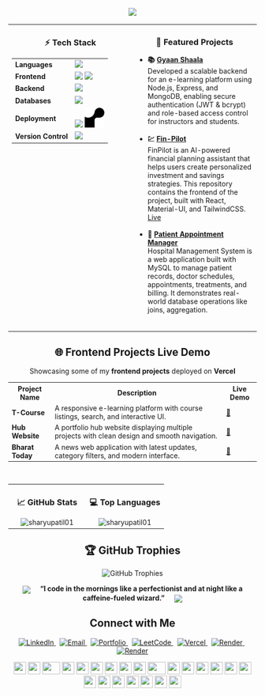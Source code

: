 <p align="center">
  <img src="https://readme-typing-svg.herokuapp.com?font=Shadows+Into+Light&size=42&duration=3500&pause=1000&color=056CB9&center=true&vCenter=true&width=800&height=80&lines=Hi,+I'm+Sharyu+👋;Building+Real-World+Projects+⚡;Learning+and+Growing+Everyday+🌱;Turning+Ideas+into+Code+💡;Exploring+the+World+of+Tech+🌍;Competitive+Programmer+💻;Always+Learning+🚀" />
</p>






<table>
<tr>
<td width="50%" valign="top">

<h3 align="center">⚡ Tech Stack</h3>
<div align="center">
<table>
	<tr>
	<td><strong>Languages</strong></td>
	<td><img height=40 src="https://skillicons.dev/icons?i=java,cpp,py&theme=dark"></td>
	</tr>
	<tr>
	  <td><strong>Frontend</strong></td>
	  <td><img height=40 src="https://skillicons.dev/icons?i=html,css,js,react,tailwind"/> 
	  <img height=40 src="https://raw.githubusercontent.com/simple-icons/simple-icons/develop/icons/mui.svg"/></td>
	</tr>
	<tr>
	  <td><strong>Backend</strong></td>
	  <td><img height=40 src="https://skillicons.dev/icons?i=express,java"/></td>
	</tr>
	<tr>
	  <td><strong>Databases</strong></td>
	  <td><img height=40 src="https://skillicons.dev/icons?i=mongodb,mysql&theme=dark"/></td>
	</tr>
	<tr>
	  <td><strong>Deployment</strong></td>
	  <td><img height=40 src="https://skillicons.dev/icons?i=vercel,netlify,render"/> 
	  <img height=40 src="https://raw.githubusercontent.com/simple-icons/simple-icons/develop/icons/render.svg"/></td>
	</tr>
	<tr>
	  <td><strong>Version Control</strong></td>
	  <td><img height=40 src="https://skillicons.dev/icons?i=github,git&theme=dark"/></td>
	</tr>
</table>
</div>

</td>

<td width="50%" valign="top">

<h3 align="center">🚀 Featured Projects</h3>

<ul>
  <li>
    <b> 📚 <a href="https://github.com/Sharyupatil01/GyaanShaala" target="_blank">Gyaan Shaala</a></b>  
    <br/> Developed a scalable backend for an e-learning platform using Node.js, Express, and MongoDB, enabling secure authentication (JWT & bcrypt) and role-based access control for instructors and students.
  </li>
  <br/>
  <li>
    <b> 💹 <a href="https://github.com/Sharyupatil01/finpilot-frontend" target="_blank"> Fin-Pilot</a></b>  
    <br/>  FinPilot is an AI-powered financial planning assistant that helps users create personalized investment and savings strategies. This repository contains the frontend of the project, built with React, Material-UI, and TailwindCSS. <br>  <a href="https://finpilot-alpha.vercel.app/">Live</a> 
  </li>
	
  <br/>
  <li>
    <b>🏥  <a href="https://github.com/Sharyupatil01/Patient-Appointment-Manager" target="_blank">Patient Appointment Manager</a></b>  
    <br/> Hospital Management System is a web application built with MySQL to manage patient records, doctor schedules, appointments, treatments, and billing. It demonstrates real-world database operations like joins, aggregation.  
  </li>
  <br/>

</ul>

</td>
</tr>
</table>

<div align="center">

## 🌐 Frontend Projects Live Demo

Showcasing some of my <strong>frontend projects</strong> deployed on <strong>Vercel</strong>
<br>

<table>
  <tr>
    <th>Project Name</th>
    <th>Description</th>
    <th>Live Demo</th>
  </tr>
  <tr>
    <td><strong>T-Course</strong></td>
    <td>A responsive e-learning platform with course listings, search, and interactive UI.</td>
    <td><a href="https://t-course-gamma.vercel.app/">🔗</a></td>
  </tr>
  <tr>
    <td><strong>Hub Website</strong></td>
    <td>A portfolio hub website displaying multiple projects with clean design and smooth navigation.</td>
    <td><a href="https://hub-website-sigma.vercel.app/">🔗</a></td>
  </tr>
  <tr>
    <td><strong>Bharat Today</strong></td>
    <td>A news web application with latest updates, category filters, and modern interface.</td>
    <td><a href="https://bharat-today.vercel.app/">🔗</a></td>
  </tr>
</table>

</div>
<br>





<div align="center">
<table>
<tr>
<td width="50%" valign="top" align="center">
<h3>📈 GitHub Stats</h3>
<img src="https://github-readme-stats.vercel.app/api?username=sharyupatil01&show_icons=true&locale=en&theme=tokyonight" alt="sharyupatil01" />
</td>

<td width="50%" valign="top" align="center">
<h3>💻 Top Languages</h3>
<img src="https://github-readme-stats.vercel.app/api/top-langs?username=sharyupatil01&show_icons=true&locale=en&layout=compact&theme=tokyonight&langs_count=20" alt="sharyupatil01" />
</td>
</tr>
</table>
<div align="center">



	
</div>

## 🏆 GitHub Trophies
<p align="center">
  <img src="https://github-profile-trophy.vercel.app/?username=Sharyupatil01&theme=onedark" alt="GitHub Trophies" />
</p>






<p align="center">
  <img src="https://user-images.githubusercontent.com/74038190/213911110-aedbef38-a29f-4b6b-a65c-11608b4f75a5.gif" width="100" style="vertical-align: middle;" />
  &nbsp;&nbsp;&nbsp;
  <strong>“I code in the mornings like a perfectionist and at night like a caffeine-fueled wizard.”</strong>
  &nbsp;&nbsp;&nbsp;
  <img src="https://user-images.githubusercontent.com/74038190/213911110-aedbef38-a29f-4b6b-a65c-11608b4f75a5.gif" width="100" style="vertical-align: middle;" />
</p>

<h2 align="center"> Connect with Me</h2>

<p align="center">
  <a href="https://www.linkedin.com/in/sharyupatil01/" target="_blank">
    <img src="https://img.shields.io/badge/LinkedIn-0A66C2?style=for-the-badge&logo=linkedin&logoColor=white" alt="LinkedIn"/>
  </a>
  &nbsp;
  <a href="mailto:sharyu2701@egmail.com" target="_blank">
    <img src="https://img.shields.io/badge/Email-D14836?style=for-the-badge&logo=gmail&logoColor=white" alt="Email"/>
  </a>
  &nbsp;
  <a href="https://folios2p.netlify.app/" target="_blank">
    <img src="https://img.shields.io/badge/Portfolio-1DA1F2?style=for-the-badge&logo=web&logoColor=white" alt="Portfolio"/>
  </a>
  &nbsp;
  <a href="https://leetcode.com/u/sharyu01/" target="_blank">
    <img src="https://img.shields.io/badge/LeetCode-0A3434?style=for-the-badge&logo=leetcode&logoColor=white" alt="LeetCode"/>
  </a>
  &nbsp;
  <a href="https://vercel.com/sharyu-patil-s-projects" target="_blank">
    <img src="https://img.shields.io/badge/Vercel-0A66C2?style=for-the-badge&logo=vercel&logoColor=white" alt="Vercel"/>
  </a>
  &nbsp;
   <a href="https://dashboard.render.com/web/srv-d324nnjuibrs739i2v40" target="_blank">
    <img src="https://img.shields.io/badge/Render-1D00D2?style=for-the-badge&logo=render&logoColor=white" alt="Render"/>
  </a>
   &nbsp;
   <a href="https://medium.com/@sharyu2701" target="_blank">
    <img src="https://img.shields.io/badge/Medium-1E0D2?style=for-the-badge&logo=medium&logoColor=white" alt="Render"/>
  </a>
  
  
 
</p>


<div align="center">
    <img src="https://cultofthepartyparrot.com/parrots/hd/githubparrot.gif" width="25" height="25"/>
    <img src="https://cultofthepartyparrot.com/flags/hd/iranparrot.gif" width="25" height="25"/>
    <img src="https://cultofthepartyparrot.com/parrots/asyncparrot.gif" width="36" height="25"/>
    <img src="https://cultofthepartyparrot.com/parrots/hd/60fpsparrot.gif" width="25" height="25"/>
    <img src="https://cultofthepartyparrot.com/parrots/hd/jumpingparrot.gif" width="25" height="25"/>
    <img src="https://cultofthepartyparrot.com/parrots/hd/opensourceparrot.gif" width="25" height="25"/>
    <img src="https://cultofthepartyparrot.com/parrots/hd/dealwithitnowparrot.gif" width="25" height="25"/>
    <img src="https://cultofthepartyparrot.com/parrots/hd/hypnoparrotlight.gif" width="25" height="25"/>
    <img src="https://cultofthepartyparrot.com/parrots/databaseparrot.gif" width="25" height="25"/>
    <img src="https://cultofthepartyparrot.com/parrots/fixparrot.gif" width="36" height="25"/>
    <img src="https://cultofthepartyparrot.com/parrots/hd/laptop_parrot.gif" width="25" height="25"/>
    <img src="https://cultofthepartyparrot.com/parrots/hd/spinningparrot.gif" width="25" height="25"/>
    <img src="https://cultofthepartyparrot.com/parrots/hd/levitationparrot.gif" width="25" height="25"/>
    <img src="https://cultofthepartyparrot.com/parrots/hd/meldparrot.gif" width="25" height="25"/>
    <img src="https://cultofthepartyparrot.com/parrots/slomoparrot.gif" width="25" height="25"/>
    <img src="https://cultofthepartyparrot.com/parrots/hd/moonwalkingparrot.gif" width="25" height="25"/>
    <img src="https://cultofthepartyparrot.com/parrots/hd/stableparrot.gif" width="25" height="25"/>
    <img src="https://cultofthepartyparrot.com/parrots/hd/scienceparrot.gif" width="25" height="25"/>
    <img src="https://cultofthepartyparrot.com/parrots/hd/pirateparrot.gif" width="25" height="25"/>
    <img src="https://cultofthepartyparrot.com/parrots/hd/footballparrot.gif" width="25" height="25"/>
    <img src="https://cultofthepartyparrot.com/parrots/hd/illuminatiparrot.gif" width="25" height="25"/>
    <img src="https://cultofthepartyparrot.com/parrots/hd/hypnoparrotdark.gif" width="25" height="25"/>
    <img src="https://cultofthepartyparrot.com/parrots/hd/mustacheparrot.gif" width="25" height="25"/>
</div>

